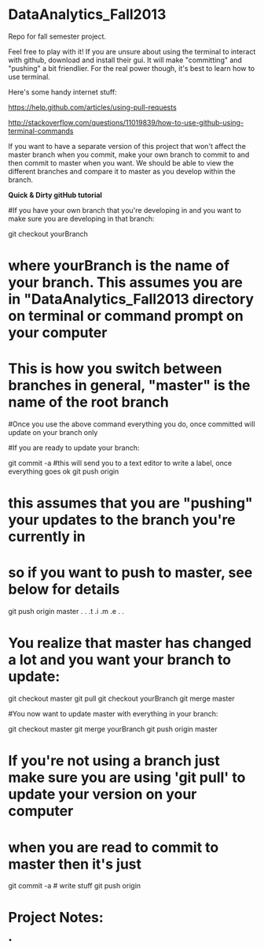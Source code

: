 DataAnalytics_Fall2013
======================

Repo for fall semester project.


Feel free to play with it! If you are unsure about using the terminal to interact with github, download and install their gui.
It will make "committing" and "pushing" a bit friendlier. For the real power though, it's best to learn how to use terminal.

Here's some handy internet stuff:

https://help.github.com/articles/using-pull-requests

http://stackoverflow.com/questions/11019839/how-to-use-github-using-terminal-commands


If you want to have a separate version of this project that won't affect the master branch when you commit, make your own 
branch to commit to and then commit to master when you want. We should be able to view the different branches and compare it
to master as you develop within the branch. 


<b>Quick & Dirty gitHub tutorial </b>


#If you have your own branch that you're developing in and you want to make sure you are developing in that branch:

git checkout yourBranch 

# where yourBranch is the name of your branch. This assumes you are in "DataAnalytics_Fall2013 directory on terminal or command prompt on your computer
# This is how you switch between branches in general, "master" is the name of the root branch

#Once you use the above command everything you do, once committed will update on your branch only


#If you are ready to update your branch:

git commit -a  #this will send you to a text editor to write a label, once everything goes ok
git push origin 

# this assumes that you are "pushing" your updates to the branch you're currently in
# so if you want to push to master, see below for details

git push origin master
.
.
.t
.i
.m
.e
.
.

# You realize that master has changed a lot and you want your branch to update:

git checkout master
git pull
git checkout yourBranch
git merge master


#You now want to update master with everything in your branch:

git checkout master
git merge yourBranch
git push origin master

# If you're not using a branch just make sure you are using 'git pull' to update your version on your computer
# when you are read to commit to master then it's just 
git commit -a # write stuff
git push origin

 





Project Notes:
=============

• 
